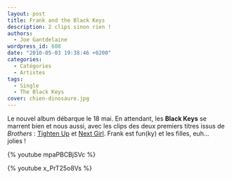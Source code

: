 ```yaml
---
layout: post
title: Frank and the Black Keys
description: 2 clips sinon rien !
authors:
  - Joe Gantdelaine
wordpress_id: 608
date: "2010-05-03 19:38:46 +0200"
categories:
  - Catégories
  - Artistes
tags:
  - Single
  - The Black Keys
cover: chien-dinosaure.jpg
---
```


Le nouvel album débarque le 18 mai. En attendant, les **Black Keys** se marrent
bien et nous aussi, avec les clips des deux premiers titres issus de
*Brothers* : [Tighten Up][1] et [Next Girl][2]. Frank est fun(ky) et les filles,
euh… jolies !

{% youtube mpaPBCBjSVc %}

{% youtube x_PrT25o8Vs %}

[1]: https://youtu.be/DNXwicxlsvI
[2]: https://youtu.be/x_PrT25o8Vs

